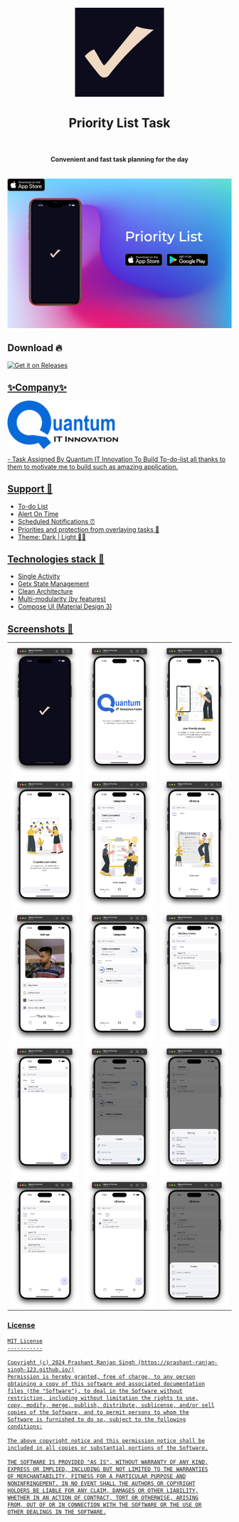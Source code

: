 <div align="center">
</br>
<img src="https://raw.githubusercontent.com/Prashant-ranjan-singh-123/Priority-list-task/main/assets/icons/icon.png" width="200" />

</div>

<h1 align="center">Priority List Task</h1>

</br>

<h4 align="center">Convenient and fast task planning for the day</h4>

<div align="center">
</br>
<img src="https://raw.githubusercontent.com/Prashant-ranjan-singh-123/Priority-list-task/main/readme/priview.png"/>

</div>

## Download 🔥
[<img src="https://raw.githubusercontent.com/flocke/andOTP/master/assets/badges/get-it-on-github.png" alt="Get it on Releases" height="80">](https://github.com/Prashant-ranjan-singh-123/Priority-list-task/releases/download/apk-01/Priority.list.task.apk)
<a href="https://apt.izzysoft.de/fdroid/index/apk/ru.aleshin.timeplanner" target="_blank">

## ✨Company✨
<p align="left">
  <a href="https://quantumitinnovation.com/"><img src="https://raw.githubusercontent.com/Prashant-ranjan-singh-123/Priority-list-task/main/assets/images/company_logo.png" width="250px" alt="serrq" align="center" />
</p>
- Task Assigned By Quantum IT Innovation To Build To-do-list all thanks to them to motivate me to build such as amazing application.

## Support 📱
- To-do List 
- Alert On Time
- Scheduled Notifications ⏰
- Priorities and protection from overlaying tasks 📐
- Theme: Dark | Light 🖤🤍

## Technologies stack 🚀
- Single Activity
- Getx State Management
- Clean Architecture
- Multi-modularity (by features)
- Compose UI (Material Design 3)

## Screenshots 📸

<table>
  <tr>
    <td valign="top"><img src="https://raw.githubusercontent.com/Prashant-ranjan-singh-123/Priority-list-task/main/readme/1.png" align="left" width="350dp"></td>
    <td valign="top"><img src="https://raw.githubusercontent.com/Prashant-ranjan-singh-123/Priority-list-task/main/readme/2.png" align="center" width="350dp"></td>
    <td valign="top"><img src="https://raw.githubusercontent.com/Prashant-ranjan-singh-123/Priority-list-task/main/readme/3.png" align="right" width="350dp"></td>
  </tr>
  <tr>
    <td valign="top"><img src="https://raw.githubusercontent.com/Prashant-ranjan-singh-123/Priority-list-task/main/readme/4.png" align="left" width="350dp"></td>
    <td valign="top"><img src="https://raw.githubusercontent.com/Prashant-ranjan-singh-123/Priority-list-task/main/readme/5.png" align="right" width="350dp"></td>
    <td valign="top"><img src="https://raw.githubusercontent.com/Prashant-ranjan-singh-123/Priority-list-task/main/readme/6.png" align="right" width="350dp"></td>
  </tr>
  <tr>
    <td valign="top"><img src="https://raw.githubusercontent.com/Prashant-ranjan-singh-123/Priority-list-task/main/readme/7.png" align="left" width="350dp"></td>
    <td valign="top"><img src="https://raw.githubusercontent.com/Prashant-ranjan-singh-123/Priority-list-task/main/readme/8.png" align="right" width="350dp"></td>
    <td valign="top"><img src="https://raw.githubusercontent.com/Prashant-ranjan-singh-123/Priority-list-task/main/readme/9.png" align="right" width="350dp"></td>
  </tr>
  <tr>
    <td valign="top"><img src="https://raw.githubusercontent.com/Prashant-ranjan-singh-123/Priority-list-task/main/readme/10.png" align="left" width="350dp"></td>
    <td valign="top"><img src="https://raw.githubusercontent.com/Prashant-ranjan-singh-123/Priority-list-task/main/readme/11.png" align="right" width="350dp"></td>
    <td valign="top"><img src="https://raw.githubusercontent.com/Prashant-ranjan-singh-123/Priority-list-task/main/readme/12.png" align="right" width="350dp"></td>
  </tr>
  <tr>
    <td valign="top"><img src="https://raw.githubusercontent.com/Prashant-ranjan-singh-123/Priority-list-task/main/readme/13.png" align="left" width="350dp"></td>
    <td valign="top"><img src="https://raw.githubusercontent.com/Prashant-ranjan-singh-123/Priority-list-task/main/readme/14.png" align="right" width="350dp"></td>
    <td valign="top"><img src="https://raw.githubusercontent.com/Prashant-ranjan-singh-123/Priority-list-task/main/readme/15.png" align="right" width="350dp"></td>
  </tr>
 </table>

### License

```
MIT License
-----------

Copyright (c) 2024 Prashant Ranjan Singh (https://prashant-ranjan-singh-123.github.io/)
Permission is hereby granted, free of charge, to any person
obtaining a copy of this software and associated documentation
files (the "Software"), to deal in the Software without
restriction, including without limitation the rights to use,
copy, modify, merge, publish, distribute, sublicense, and/or sell
copies of the Software, and to permit persons to whom the
Software is furnished to do so, subject to the following
conditions:

The above copyright notice and this permission notice shall be
included in all copies or substantial portions of the Software.

THE SOFTWARE IS PROVIDED "AS IS", WITHOUT WARRANTY OF ANY KIND,
EXPRESS OR IMPLIED, INCLUDING BUT NOT LIMITED TO THE WARRANTIES
OF MERCHANTABILITY, FITNESS FOR A PARTICULAR PURPOSE AND
NONINFRINGEMENT. IN NO EVENT SHALL THE AUTHORS OR COPYRIGHT
HOLDERS BE LIABLE FOR ANY CLAIM, DAMAGES OR OTHER LIABILITY,
WHETHER IN AN ACTION OF CONTRACT, TORT OR OTHERWISE, ARISING
FROM, OUT OF OR IN CONNECTION WITH THE SOFTWARE OR THE USE OR
OTHER DEALINGS IN THE SOFTWARE.
```
